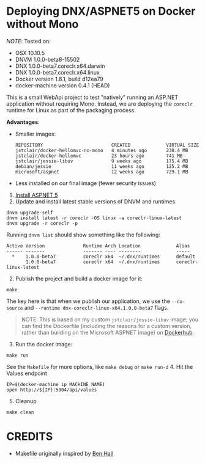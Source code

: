 # Deploying DNX/ASPNET5 on Docker without Mono

*NOTE*: Tested on:

* OSX 10.10.5 
* DNVM 1.0.0-beta8-15502 
* DNX 1.0.0-beta7.coreclr.x64.darwin 
* DNX 1.0.0-beta7.coreclr.x64.linux
* Docker version 1.8.1, build d12ea79
* docker-machine version 0.4.1 (HEAD)

This is a small WebApi project to test "natively" running an ASP.NET application without requiring Mono. Instead, we are deploying the `coreclr` runtime for Linux as part of the packaging process. 

**Advantages**:

* Smaller images:

  ```
  REPOSITORY                         CREATED             VIRTUAL SIZE 
  jstclair/docker-hellomvc-no-mono   4 minutes ago       238.4 MB 
  jstclair/docker-hellomvc           23 hours ago        741 MB 
  jstclair/jessie-libuv              9 weeks ago         175.4 MB 
  debian/jessie                      11 weeks ago        125.2 MB 
  microsoft/aspnet                   12 weeks ago        729.1 MB 
  ```
  
* Less installed on our final image (fewer security issues)


1. [Install ASPNET 5](https://github.com/aspnet/home)
2. Update and install latest stable versions of DNVM and runtimes
  ```
  dnvm upgrade-self
  dnvm install latest -r coreclr -OS linux -a coreclr-linux-latest
  dnvm upgrade -r coreclr -p
  ```
  
  Running `dnvm list` should show something like the following:
  
  ```
  Active Version              Runtime Arch Location             Alias
  ------ -------              ------- ---- --------             -----
    *    1.0.0-beta7          coreclr x64  ~/.dnx/runtimes      default
         1.0.0-beta7          coreclr x64  ~/.dnx/runtimes      coreclr-linux-latest
  ```
2. Publish the project and build a docker image for it:
  ```
  make
  ```
  
  The key here is that when we publish our application, we use the `--no-source` and  `--runtime dnx-coreclr-linux-x64.1.0.0-beta7` flags.
  
  > NOTE: This is based on my custom `jstclair/jessie-libuv` image; you can find the Dockerfile (including the reasons for a custom version, rather than building on the Microsoft ASPNET image) 
  on [Dockerhub](https://hub.docker.com/r/jstclair/jessie-libuv/).
3. Run the docker image:
  ```
  make run
  ```
  
  See the `Makefile` for more options, like `make debug` or `make run-d`
4. Hit the Values endpoint
  ```
  IP=$(docker-machine ip MACHINE_NAME)
  open http://${IP}:5004/api/values
  ```
5. Cleanup
  ```
  make clean
  ```
# CREDITS

* Makefile originally inspired by [Ben Hall](http://blog.benhall.me.uk/2015/05/using-make-to-manage-docker-image-creation/)